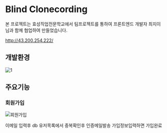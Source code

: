 # Blind Clonecording

본 프로젝트는 효성직업전문학교에서 팀프로젝트를 통하여 프론트엔드 개발자 최지이님과 함께 협업하여 만들었습니다.

<http://43.200.254.222/>

## 개발환경

![1](https://user-images.githubusercontent.com/122003112/227197490-e3b64324-6b13-44a4-826b-4a570ae36b68.png)

## 주요기능

### 회원가입

![회원가입](https://user-images.githubusercontent.com/122003112/228136861-5f2ea562-e9ef-4fd3-859b-35fd8e4773f1.gif)

이메일 입력후 db 유저목록에서 중복확인후 인증메일발송 가입정보입력하면 가입완료
